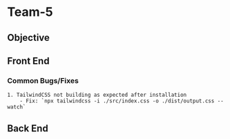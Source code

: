 # Team-5
## Objective

## Front End

### Common Bugs/Fixes
    1. TailwindCSS not building as expected after installation
        - Fix: `npx tailwindcss -i ./src/index.css -o ./dist/output.css --watch`

## Back End
